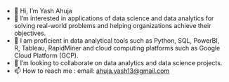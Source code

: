 - 👋 Hi, I’m Yash Ahuja
- 👀 I’m interested in applications of data science and data analytics for solving real-world problems and helping organizations achieve their objectives.
- 🌱 I am proficient in data analytical tools such as Python, SQL, PowerBI, R, Tableau, RapidMiner and cloud computing platforms such as Google Cloud Platform (GCP).
- 💞️ I’m looking to collaborate on data analytics and data science projects.
- 📫 How to reach me : email: ahuja.yash13@gmail.com

<!---
ahujaya/ahujaya is a ✨ special ✨ repository because its `README.md` (this file) appears on your GitHub profile.
You can click the Preview link to take a look at your changes.
--->
